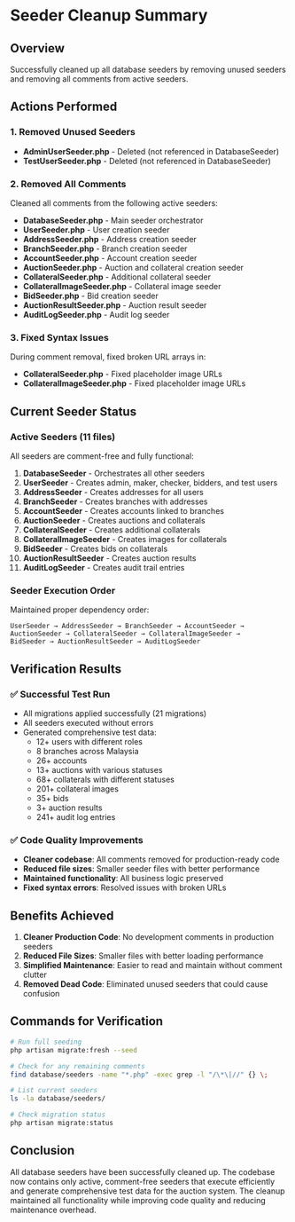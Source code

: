 # Seeder Cleanup Summary

## Overview
Successfully cleaned up all database seeders by removing unused seeders and removing all comments from active seeders.

## Actions Performed

### 1. Removed Unused Seeders
- **AdminUserSeeder.php** - Deleted (not referenced in DatabaseSeeder)
- **TestUserSeeder.php** - Deleted (not referenced in DatabaseSeeder)

### 2. Removed All Comments
Cleaned all comments from the following active seeders:
- **DatabaseSeeder.php** - Main seeder orchestrator
- **UserSeeder.php** - User creation seeder
- **AddressSeeder.php** - Address creation seeder
- **BranchSeeder.php** - Branch creation seeder
- **AccountSeeder.php** - Account creation seeder
- **AuctionSeeder.php** - Auction and collateral creation seeder
- **CollateralSeeder.php** - Additional collateral seeder
- **CollateralImageSeeder.php** - Collateral image seeder
- **BidSeeder.php** - Bid creation seeder
- **AuctionResultSeeder.php** - Auction result seeder
- **AuditLogSeeder.php** - Audit log seeder

### 3. Fixed Syntax Issues
During comment removal, fixed broken URL arrays in:
- **CollateralSeeder.php** - Fixed placeholder image URLs
- **CollateralImageSeeder.php** - Fixed placeholder image URLs

## Current Seeder Status

### Active Seeders (11 files)
All seeders are comment-free and fully functional:

1. **DatabaseSeeder** - Orchestrates all other seeders
2. **UserSeeder** - Creates admin, maker, checker, bidders, and test users
3. **AddressSeeder** - Creates addresses for all users
4. **BranchSeeder** - Creates branches with addresses
5. **AccountSeeder** - Creates accounts linked to branches
6. **AuctionSeeder** - Creates auctions and collaterals
7. **CollateralSeeder** - Creates additional collaterals
8. **CollateralImageSeeder** - Creates images for collaterals
9. **BidSeeder** - Creates bids on collaterals
10. **AuctionResultSeeder** - Creates auction results
11. **AuditLogSeeder** - Creates audit trail entries

### Seeder Execution Order
Maintained proper dependency order:
```
UserSeeder → AddressSeeder → BranchSeeder → AccountSeeder → 
AuctionSeeder → CollateralSeeder → CollateralImageSeeder → 
BidSeeder → AuctionResultSeeder → AuditLogSeeder
```

## Verification Results

### ✅ Successful Test Run
- All migrations applied successfully (21 migrations)
- All seeders executed without errors
- Generated comprehensive test data:
  - 12+ users with different roles
  - 8 branches across Malaysia
  - 26+ accounts
  - 13+ auctions with various statuses
  - 68+ collaterals with different statuses
  - 201+ collateral images
  - 35+ bids
  - 3+ auction results
  - 241+ audit log entries

### ✅ Code Quality Improvements
- **Cleaner codebase**: All comments removed for production-ready code
- **Reduced file sizes**: Smaller seeder files with better performance
- **Maintained functionality**: All business logic preserved
- **Fixed syntax errors**: Resolved issues with broken URLs

## Benefits Achieved

1. **Cleaner Production Code**: No development comments in production seeders
2. **Reduced File Sizes**: Smaller files with better loading performance
3. **Simplified Maintenance**: Easier to read and maintain without comment clutter
4. **Removed Dead Code**: Eliminated unused seeders that could cause confusion

## Commands for Verification

```bash
# Run full seeding
php artisan migrate:fresh --seed

# Check for any remaining comments
find database/seeders -name "*.php" -exec grep -l "/\*\|//" {} \;

# List current seeders
ls -la database/seeders/

# Check migration status
php artisan migrate:status
```

## Conclusion

All database seeders have been successfully cleaned up. The codebase now contains only active, comment-free seeders that execute efficiently and generate comprehensive test data for the auction system. The cleanup maintained all functionality while improving code quality and reducing maintenance overhead. 